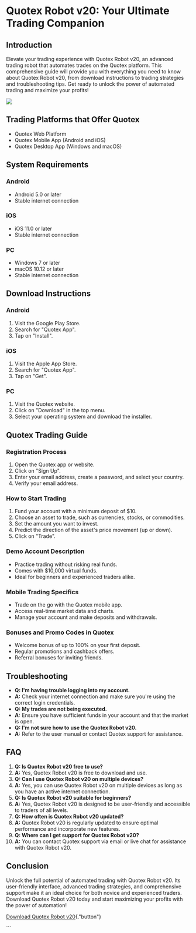 # Quotex Robot v20: Your Ultimate Trading Companion

## Introduction

Elevate your trading experience with Quotex Robot v20, an advanced
trading robot that automates trades on the Quotex platform. This
comprehensive guide will provide you with everything you need to know
about Quotex Robot v20, from download instructions to trading strategies
and troubleshooting tips. Get ready to unlock the power of automated
trading and maximize your profits!

[![](https://static.quotex.io/files/1_en/300_250.jpg)](https://traff.sbs/brokerqxsignupf)

## Trading Platforms that Offer Quotex

-   Quotex Web Platform
-   Quotex Mobile App (Android and iOS)
-   Quotex Desktop App (Windows and macOS)

## System Requirements

### Android

-   Android 5.0 or later
-   Stable internet connection

### iOS

-   iOS 11.0 or later
-   Stable internet connection

### PC

-   Windows 7 or later
-   macOS 10.12 or later
-   Stable internet connection

## Download Instructions

### Android

1.  Visit the Google Play Store.
2.  Search for "Quotex App".
3.  Tap on "Install".

### iOS

1.  Visit the Apple App Store.
2.  Search for "Quotex App".
3.  Tap on "Get".

### PC

1.  Visit the Quotex website.
2.  Click on "Download" in the top menu.
3.  Select your operating system and download the installer.

## Quotex Trading Guide

### Registration Process

1.  Open the Quotex app or website.
2.  Click on "Sign Up".
3.  Enter your email address, create a password, and select your
    country.
4.  Verify your email address.

### How to Start Trading

1.  Fund your account with a minimum deposit of \$10.
2.  Choose an asset to trade, such as currencies, stocks, or
    commodities.
3.  Set the amount you want to invest.
4.  Predict the direction of the asset\'s price movement (up or down).
5.  Click on "Trade".

### Demo Account Description

-   Practice trading without risking real funds.
-   Comes with \$10,000 virtual funds.
-   Ideal for beginners and experienced traders alike.

### Mobile Trading Specifics

-   Trade on the go with the Quotex mobile app.
-   Access real-time market data and charts.
-   Manage your account and make deposits and withdrawals.

### Bonuses and Promo Codes in Quotex

-   Welcome bonus of up to 100% on your first deposit.
-   Regular promotions and cashback offers.
-   Referral bonuses for inviting friends.

## Troubleshooting

-   **Q: I\'m having trouble logging into my account.**
-   **A:** Check your internet connection and make sure you\'re using
    the correct login credentials.
-   **Q: My trades are not being executed.**
-   **A:** Ensure you have sufficient funds in your account and that the
    market is open.
-   **Q: I\'m not sure how to use the Quotex Robot v20.**
-   **A:** Refer to the user manual or contact Quotex support for
    assistance.

## FAQ

1.  **Q: Is Quotex Robot v20 free to use?**
2.  **A:** Yes, Quotex Robot v20 is free to download and use.
3.  **Q: Can I use Quotex Robot v20 on multiple devices?**
4.  **A:** Yes, you can use Quotex Robot v20 on multiple devices as long
    as you have an active internet connection.
5.  **Q: Is Quotex Robot v20 suitable for beginners?**
6.  **A:** Yes, Quotex Robot v20 is designed to be user-friendly and
    accessible to traders of all levels.
7.  **Q: How often is Quotex Robot v20 updated?**
8.  **A:** Quotex Robot v20 is regularly updated to ensure optimal
    performance and incorporate new features.
9.  **Q: Where can I get support for Quotex Robot v20?**
10. **A:** You can contact Quotex support via email or live chat for
    assistance with Quotex Robot v20.

## Conclusion

Unlock the full potential of automated trading with Quotex Robot v20.
Its user-friendly interface, advanced trading strategies, and
comprehensive support make it an ideal choice for both novice and
experienced traders. Download Quotex Robot v20 today and start
maximizing your profits with the power of automation!

[Download Quotex Robot
v20](\%22https://traff.sbs/quotexonelink\%22){."button"}

\`\`\`

